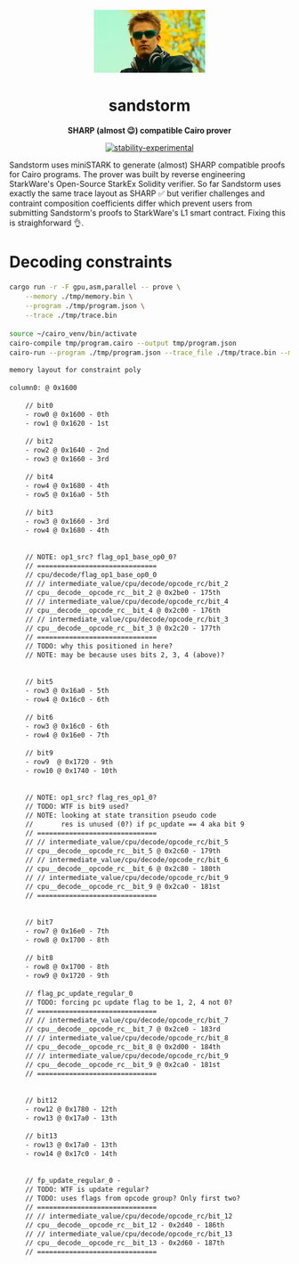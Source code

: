 
<div align="center">

![Sandstorm](./darude.jpeg)

# sandstorm

**SHARP (almost 😉) compatible Cairo prover**

[![stability-experimental](https://img.shields.io/badge/stability-experimental-orange.svg)](https://github.com/mkenney/software-guides/blob/master/STABILITY-BADGES.md#experimental)

</div>

Sandstorm uses miniSTARK to generate (almost) SHARP compatible proofs for Cairo programs. The prover was built by reverse engineering StarkWare's Open-Source StarkEx Solidity verifier. So far Sandstorm uses exactly the same trace layout as SHARP ✅ but verifier challenges and contraint composition coefficients differ which prevent users from submitting Sandstorm's proofs to StarkWare's L1 smart contract. Fixing this is straighforward 👌.

# Decoding constraints

```bash
cargo run -r -F gpu,asm,parallel -- prove \
    --memory ./tmp/memory.bin \
    --program ./tmp/program.json \
    --trace ./tmp/trace.bin

source ~/cairo_venv/bin/activate
cairo-compile tmp/program.cairo --output tmp/program.json
cairo-run --program ./tmp/program.json --trace_file ./tmp/trace.bin --memory_file ./tmp/memory.bin
```

```
memory layout for constraint poly

column0: @ 0x1600

    // bit0
    - row0 @ 0x1600 - 0th
    - row1 @ 0x1620 - 1st

    // bit2
    - row2 @ 0x1640 - 2nd
    - row3 @ 0x1660 - 3rd

    // bit4
    - row4 @ 0x1680 - 4th
    - row5 @ 0x16a0 - 5th

    // bit3
    - row3 @ 0x1660 - 3rd
    - row4 @ 0x1680 - 4th


    // NOTE: op1_src? flag_op1_base_op0_0?
    // ==============================
    // cpu/decode/flag_op1_base_op0_0
    // // intermediate_value/cpu/decode/opcode_rc/bit_2
    // cpu__decode__opcode_rc__bit_2 @ 0x2be0 - 175th
    // // intermediate_value/cpu/decode/opcode_rc/bit_4
    // cpu__decode__opcode_rc__bit_4 @ 0x2c00 - 176th
    // // intermediate_value/cpu/decode/opcode_rc/bit_3
    // cpu__decode__opcode_rc__bit_3 @ 0x2c20 - 177th
    // ==============================
    // TODO: why this positioned in here? 
    // NOTE: may be because uses bits 2, 3, 4 (above)?


    // bit5
    - row3 @ 0x16a0 - 5th
    - row4 @ 0x16c0 - 6th

    // bit6
    - row3 @ 0x16c0 - 6th
    - row4 @ 0x16e0 - 7th

    // bit9
    - row9  @ 0x1720 - 9th
    - row10 @ 0x1740 - 10th


    // NOTE: op1_src? flag_res_op1_0?
    // TODO: WTF is bit9 used?
    // NOTE: looking at state transition pseudo code
    //       res is unused (0?) if pc_update == 4 aka bit 9
    // ==============================
    // // intermediate_value/cpu/decode/opcode_rc/bit_5 
    // cpu__decode__opcode_rc__bit_5 @ 0x2c60 - 179th
    // // intermediate_value/cpu/decode/opcode_rc/bit_6 
    // cpu__decode__opcode_rc__bit_6 @ 0x2c80 - 180th
    // // intermediate_value/cpu/decode/opcode_rc/bit_9 
    // cpu__decode__opcode_rc__bit_9 @ 0x2ca0 - 181st
    // ==============================


    // bit7
    - row7 @ 0x16e0 - 7th
    - row8 @ 0x1700 - 8th

    // bit8
    - row8 @ 0x1700 - 8th
    - row9 @ 0x1720 - 9th

    // flag_pc_update_regular_0
    // TODO: forcing pc update flag to be 1, 2, 4 not 0?
    // ==============================
    // // intermediate_value/cpu/decode/opcode_rc/bit_7
    // cpu__decode__opcode_rc__bit_7 @ 0x2ce0 - 183rd
    // // intermediate_value/cpu/decode/opcode_rc/bit_8
    // cpu__decode__opcode_rc__bit_8 @ 0x2d00 - 184th
    // // intermediate_value/cpu/decode/opcode_rc/bit_9
    // cpu__decode__opcode_rc__bit_9 @ 0x2ca0 - 181st
    // ==============================


    // bit12
    - row12 @ 0x1780 - 12th
    - row13 @ 0x17a0 - 13th

    // bit13
    - row13 @ 0x17a0 - 13th
    - row14 @ 0x17c0 - 14th


    // fp_update_regular_0 - 
    // TODO: WTF is update regular?
    // TODO: uses flags from opcode group? Only first two?
    // ==============================
    // // intermediate_value/cpu/decode/opcode_rc/bit_12
    // cpu__decode__opcode_rc__bit_12 - 0x2d40 - 186th
    // // intermediate_value/cpu/decode/opcode_rc/bit_13
    // cpu__decode__opcode_rc__bit_13 - 0x2d60 - 187th
    // ==============================



```